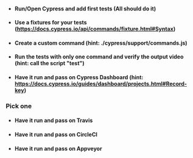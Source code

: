 * #### Run/Open Cypress and add first tests (All should do it)

* #### Use a fixtures for your tests (https://docs.cypress.io/api/commands/fixture.html#Syntax)

* #### Create a custom command (hint: ./cypress/support/commands.js)

* #### Run the tests with only one command and verify the output video (hint: call the script "test")

* #### Have it run and pass on Cypress Dashboard (hint: https://docs.cypress.io/guides/dashboard/projects.html#Record-key)

### Pick one

* #### Have it run and pass on Travis

* #### Have it run and pass on CircleCI

* #### Have it run and pass on Appveyor